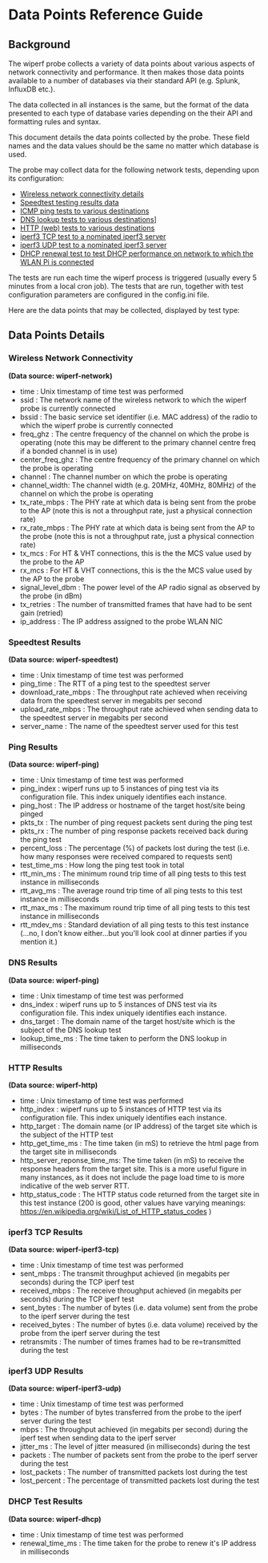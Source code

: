 # Data Points Reference Guide

## Background

The wiperf probe collects a variety of data points about various aspects of network connectivity and performance. It then makes those data points available to a number of databases via their standard API (e.g. Splunk, InfluxDB etc.).

The data collected in all instances is the same, but the format of the data presented to each type of database varies depending on the their API and formatting rules and syntax.

This document details the data points collected by the probe. These field names and the data values should be the same no matter which database is used. 

The probe may collect data for the following network tests, depending upon its configuration:

- [Wireless network connectivity details](#wireless-network-connectivity)
- [Speedtest testing results data](#speedtest-results)
- [ICMP ping tests to various destinations](#ping-results)
- [DNS lookup tests to various destinations](#dns-results)]
- [HTTP (web) tests to various destinations](#http-results)
- [iperf3 TCP test to a nominated iperf3 server](#iperf3-tcp-results)
- [iperf3 UDP test to a nominated iperf3 server](#iperf3-udp-results)
- [DHCP renewal test to test DHCP performance on network to which the WLAN Pi is connected](#dhcp-test-results)

The tests are run each time the wiperf process is triggered (usually every 5 minutes from a local cron job). The tests that are run, together with test configuration parameters are configured in the config.ini file.

Here are the data points that may be collected, displayed by test type:

## Data Points Details


### Wireless Network Connectivity

**(Data source: wiperf-network)**

* time : Unix timestamp of time test was performed
* ssid : The network name of the wireless network to which the wiperf probe is currently connected 
* bssid : The basic service set identifier (i.e. MAC address) of the radio to which the wiperf probe is currently connected
* freq_ghz : The centre frequency of the channel on which the probe is operating (note this may be different to the primary channel centre freq if a bonded channel is in use)
* center_freq_ghz : The centre frequency of the primary channel on which the probe is operating 
* channel : The channel number on which the probe is operating
* channel_width: The channel width (e.g. 20MHz, 40MHz, 80MHz) of the channel on which the probe is operating
* tx_rate_mbps : The PHY rate at which data is being sent from the probe to the AP (note this is not a throughput rate, just a physical connection rate)
* rx_rate_mbps : The PHY rate at which data is being sent from the AP to the probe (note this is not a throughput rate, just a physical connection rate)
* tx_mcs : For HT & VHT connections, this is the the MCS value used by the probe to the AP
* rx_mcs : For HT & VHT connections, this is the the MCS value used by the AP to the probe
* signal_level_dbm : The power level of the AP radio signal as observed by the probe (in dBm)
* tx_retries : The number of transmitted frames that have had to be sent gain (retried)
* ip_address : The IP address assigned to the probe WLAN NIC

### Speedtest Results

**(Data source: wiperf-speedtest)**

* time : Unix timestamp of time test was performed
* ping_time : The RTT of a ping test to the speedtest server
* download_rate_mbps : The throughput rate achieved when receiving data from the speedtest server in megabits per second
* upload_rate_mbps : The throughput rate achieved when sending data to the speedtest server in megabits per second
* server_name : The name of the speedtest server used for this test

### Ping Results

**(Data source: wiperf-ping)**

* time : Unix timestamp of time test was performed
* ping_index : wiperf runs up to 5 instances of ping test via its configuration file. This index uniquely identifies each instance.
* ping_host : The IP address or hostname of the target host/site being pinged
* pkts_tx : The number of ping request packets sent during the ping test
* pkts_rx : The number of ping response packets received back during the ping test
* percent_loss : The percentage (%) of packets lost during the test (i.e. how many responses were received compared to requests sent)
* test_time_ms : How long the ping test took in total
* rtt_min_ms : The minimum round trip time of all ping tests to this test instance in milliseconds
* rtt_avg_ms : The average round trip time of all ping tests to this test instance in milliseconds
* rtt_max_ms : The maximum round trip time of all ping tests to this test instance in milliseconds
* rtt_mdev_ms : Standard deviation of all ping tests to this test instance (...no, I don't know either...but you'll look cool at dinner parties if you mention it.)

### DNS Results

**(Data source: wiperf-ping)**

* time : Unix timestamp of time test was performed
* dns_index : wiperf runs up to 5 instances of DNS test via its configuration file. This index uniquely identifies each instance.
* dns_target : The domain name of the target host/site which is the subject of the DNS lookup test
* lookup_time_ms : The time taken to perform the DNS lookup in milliseconds

### HTTP Results

**(Data source: wiperf-http)**

* time : Unix timestamp of time test was performed
* http_index : wiperf runs up to 5 instances of HTTP test via its configuration file. This index uniquely identifies each instance.
* http_target : The domain name (or IP address) of the target site which is the subject of the HTTP test
* http_get_time_ms : The time taken (in mS) to retrieve the html page from the target site in milliseconds
* http_server_reponse_time_ms: The time taken (in mS) to receive the response headers from the target site. This is a more useful figure in many instances, as it does not include the page load time to is more indicative of the web server RTT.
* http_status_code : The HTTP status code returned from the target site in this test instance (200 is good, other values have varying meanings: https://en.wikipedia.org/wiki/List_of_HTTP_status_codes )

### iperf3 TCP Results

**(Data source: wiperf-iperf3-tcp)**

* time : Unix timestamp of time test was performed
* sent_mbps : The transmit throughput achieved (in megabits per seconds) during the TCP iperf test
* received_mbps : The receive throughput achieved (in megabits per seconds) during the TCP iperf test
* sent_bytes : The number of bytes (i.e. data volume) sent from the probe to the iperf server during the test
* received_bytes : The number of bytes (i.e. data volume) received by the probe from the iperf server during the test
* retransmits : The number of times frames had to be re=transmitted during the test

### iperf3 UDP Results

**(Data source: wiperf-iperf3-udp)**

* time : Unix timestamp of time test was performed
* bytes : The number of bytes transferred from the probe to the iperf server during the test
* mbps : The throughput achieved (in megabits per second) during the iperf test when sending data to the iperf server
* jitter_ms : The level of jitter measured (in milliseconds) during the test
* packets : The number of packets sent from the probe to the iperf server during the test
* lost_packets : The number of transmitted packets lost during the test
* lost_percent : The percentage of transmitted packets lost during the test

### DHCP Test Results

**(Data source: wiperf-dhcp)**

* time : Unix timestamp of time test was performed
* renewal_time_ms : The time taken for the probe to renew it's IP address in milliseconds




